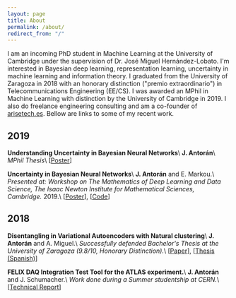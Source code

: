 ```yaml
---
layout: page
title: About
permalink: /about/
redirect_from: "/"
---
```


I am an incoming PhD student in Machine Learning at the University of Cambridge under the supervision of Dr. José Miguel Hernández-Lobato. I'm interested in Bayesian deep learning, representation learning, uncertainty in machine learning and information theory. I graduated from the University of Zaragoza in 2018 with an honorary distinction ("premio extraordinario") in Telecommunications Engineering (EE/CS). I was awarded an MPhil in Machine Learning with distinction by the University of Cambridge in 2019. I also do freelance engineering consulting and am a co-founder of [arisetech.es](http://arisetech.es). Bellow are links to some of my recent work.

## 2019 

**Understanding Uncertainty in Bayesian Neural Networks**\\
**J. Antorán**\\
*MPhil Thesis*\\
\[[Poster](assets/poster_thesis.pdf)\]

**Uncertainty in Bayesian Neural Networks**\\
**J. Antorán** and E. Markou.\\
*Presented at: Workshop on The Mathematics of Deep Learning and Data Science, The Isaac Newton Institute for Mathematical Sciences, Cambridge.* 2019.\\
\[[Poster](assets/poster_advml.pdf)\], \[[Code](https://github.com/JavierAntoran/Bayesian-Neural-Networks)\]

## 2018

**Disentangling in Variational Autoencoders with Natural clustering**\\
**J. Antorán** and A. Miguel.\\
*Successfully defended Bachelor's Thesis at the University of Zaragoza (9.8/10, Honorary Distinction).*\\
\[[Paper](https://arxiv.org/pdf/1901.09415.pdf)\], \[[Thesis (Spanish)](https://deposita.unizar.es/TAZ/EINA/2018/42174/TAZ-TFG-2018-2597.pdf)\]

**FELIX DAQ Integration Test Tool for the ATLAS experiment.**\\
**J. Antorán** and J. Schumacher.\\
*Work done during a Summer studentship at CERN.*\\
\[[Technical Report](http://cds.cern.ch/record/2639275/files/javiercabiscol.pdf)\]
